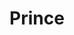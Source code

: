 ---
title: "Prince"
summary: "American singer, musician, songwriter, composer, arranger, sound engineer, producer, actor, dancer. Frontman of . And from 1991 onwards he was Leader of the New Power Generation until his passing in 2016. Prince was inducted into the Rock And Roll Hall of Fame in 2004. Born: 7 June 1958 in Minneapolis, Minnesota, USA. Died: 21 April 2016 in Chanhassen, Minnesota, USA. From 1986 to 1994 he ran and subsequently resulting from his high profile disputes with Warner Bros. Records. Prince also had distribution of his music via various websites like , , , and . He was also supporter of , with exclusives being made available on the platform sporadically. Son of pianist and songwriter , brother of & was famous additionally for his work in the band . Prince was married to and to . He owned where he spent so much time that it can be said that he lived in it, the doves were his fellow residents."
image: "prince.jpg"
apple_music_artist_url: "https://music.apple.com/gb/artist/prince/155814"
wikipedia_url: "https://en.wikipedia.org/wiki/Prince"
---